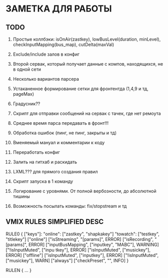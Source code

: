 # ЗАМЕТКА ДЛЯ РАБОТЫ

## TODO

1) Простые коллбэки: isOnAir(zastkey), lowBusLevel(duration, minLevel), checkInputMapping(bus_map), cutDelta(maxVal)
2) Exclude/include залов в конфиг
3) Второй сервак, который получает данные с компов, находящихся, не в одной сети
4) Несколько вариантов парсера
5) Устаканенное формирование сетки для фронтентда (1,4,9 и тд, pageMax)
6) Градусник??
7) Скрипт для отправки сообщений на сервак с тачек, где нет ремоута
8) Среднее время парса передавать в фронт!!!
9) Обработка ошибок (пинг, не пинг, закрыты и тд)
10) Вменяемый мануал и комментарии к коду
11) Переработать конфиг
12) Залить на гитхаб и раскидать
13) LXML??? для прямого создания правил
14) Скрипт запуска в 1 команду
15) Логирование с уровнями. От полной вербозности, до абсолютной тишины

16) Возможность посылать команды: fix/stopstream и тд

## VMIX RULES SIMPLIFIED DESC

RULE0
{
    ["keys"]:
        "online": ["zastkey", "shapkakey"]
        "towatch": ["testkey", "titlekey"]
    ["online"]
        ["isStreaming", "[params]", ERROR]
        ["isRecording", "[params]", ERROR]
        ["inputBusMapping", ["inputkey", "MABC"], WARNING]
        ["!isInputMuted", ["inpu
        tkey"], ERROR]
        ["isInputMuted", ["musickey"], ERROR]
    ["offline"]
        ["isInputMuted", ["inputkey"], ERROR]
        ["!isInputMuted", ["musickey"], WARN]
    ["always"]
        ["checkPreset", "", INFO]
}

RULEN
{
    ...
}
